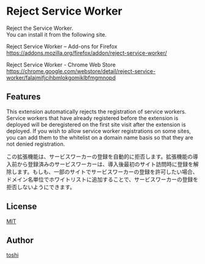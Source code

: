 ﻿Reject Service Worker
=====================

Reject the Service Worker.  
You can install it from the following site.  

Reject Service Worker – Add-ons for Firefox  
https://addons.mozilla.org/firefox/addon/reject-service-worker/

Reject Service Worker - Chrome Web Store  
https://chrome.google.com/webstore/detail/reject-service-worker/falajmifjcihbmlokgomiklbfmgmnopd



## Features
This extension automatically rejects the registration of service workers. Service workers that have already registered before the extension is deployed will be deregistered on the first site visit after the extension is deployed. If you wish to allow service worker registrations on some sites, you can add them to the whitelist on a domain name basis so that they are not denied registration.  

この拡張機能は、サービスワーカーの登録を自動的に拒否します。拡張機能の導入前から登録済みのサービスワーカーは、導入後最初のサイト訪問時に登録を解除します。もしも、一部のサイトでサービスワーカーの登録を許可したい場合、ドメイン名単位でホワイトリストに追加することで、サービスワーカーの登録を拒否しないようにできます。  



## License
[MIT](https://github.com/k08045kk/RejectServiceWorker/blob/master/LICENSE)



## Author
[toshi](https://github.com/k08045kk)


